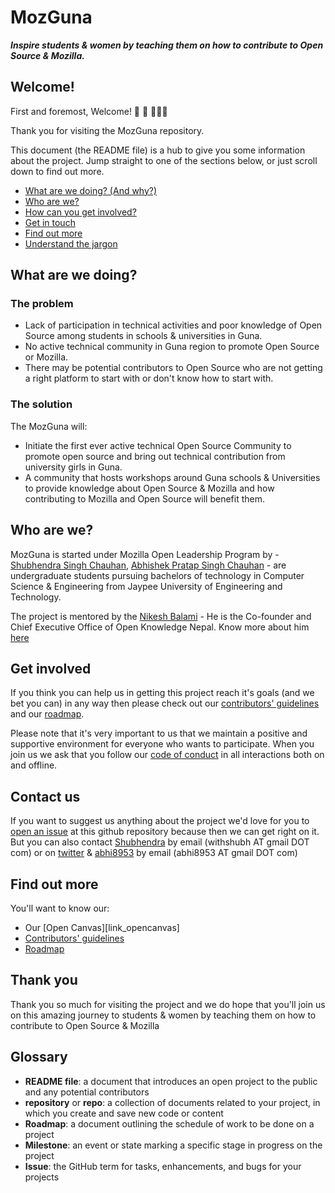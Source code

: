# MozGuna
***Inspire students &amp; women by teaching them on how to contribute to Open Source &amp; Mozilla.***


## Welcome!

First and foremost, Welcome! :tada: :confetti_ball: :balloon::balloon::balloon:

Thank you for visiting the MozGuna repository.

This document (the README file) is a hub to give you some information about the project. Jump straight to one of the sections below, or just scroll down to find out more.

* [What are we doing? (And why?)](#what-are-we-doing)
* [Who are we?](#who-are-we)
* [How can you get involved?](#get-involved)
* [Get in touch](#contact-us)
* [Find out more](#find-out-more)
* [Understand the jargon](#glossary)

## What are we doing?

### The problem

* Lack of participation in technical activities and poor knowledge of Open Source among students in schools & universities in Guna.
* No active technical community in Guna region to promote Open Source or Mozilla.
* There may be potential contributors to Open Source who are not getting a right platform to start with or don't know how to start with.

### The solution

The MozGuna will:

* Initiate the first ever active technical Open Source Community to promote open source and bring out technical contribution from university girls in Guna.
* A community that hosts workshops around Guna schools & Universities to provide knowledge about Open Source & Mozilla and how contributing to Mozilla and Open Source will benefit them.

## Who are we?

MozGuna is started under Mozilla Open Leadership Program by - [Shubhendra Singh Chauhan][link_withshubh], [Abhishek Pratap Singh Chauhan][link_abhi8953] - are undergraduate students pursuing bachelors of technology in Computer Science & Engineering from Jaypee University of Engineering and Technology.

The project is mentored by the [Nikesh Balami][link_nikeshbalami] - He is the Co-founder and Chief Executive Office of Open Knowledge Nepal. Know more about him [here][link_neekes] 


## Get involved

If you think you can help us in getting this project reach it's goals (and we bet you can) in any way then please check out our [contributors' guidelines](CONTRIBUTING.md) and our [roadmap](../../issues/1).

Please note that it's very important to us that we maintain a positive and supportive environment for everyone who wants to participate. When you join us we ask that you follow our [code of conduct](CODE_OF_CONDUCT.md) in all interactions both on and offline.


## Contact us

If you want to suggest us anything about the project we'd love for you to [open an issue](../../issues) at this github repository because then we can get right on it. But you can also contact [Shubhendra][link_withshubh] by email (withshubh AT gmail DOT com) or on [twitter](https://twitter.com/UB_Shubh) & [abhi8953][link_abhi8953] by email (abhi8953 AT gmail DOT com)

## Find out more

You'll want to know our:
* Our [Open Canvas][link_opencanvas]
* [Contributors' guidelines](CONTRIBUTING.md)
* [Roadmap](../../issues/1)


## Thank you

Thank you so much for visiting the project and we do hope that you'll join us on this amazing journey to students &amp; women by teaching them on how to contribute to Open Source &amp; Mozilla

## Glossary
* **README file**: a document that introduces an open project to the public and any potential contributors
* **repository** or **repo**: a collection of documents related to your project, in which you create and save new code or content
* **Roadmap**: a document outlining the schedule of work to be done on a project
* **Milestone**: an event or state marking a specific stage in progress on the project
* **Issue**: the GitHub term for tasks, enhancements, and bugs for your projects



[link_withshubh]: https://github.com/withshubh
[link_abhi8953]: https://github.com/abhi8953
[link_nikeshbalami]: https://github.com/nikeshbalami
[link_neekes]: http://www.neekes.com.np/
[link_leancanvas]: https://docs.google.com/presentation/d/13la3fND9WrML0x25j4JOg6Cdk3Xif7s7UklthpGMGuE/edit?usp=sharing
